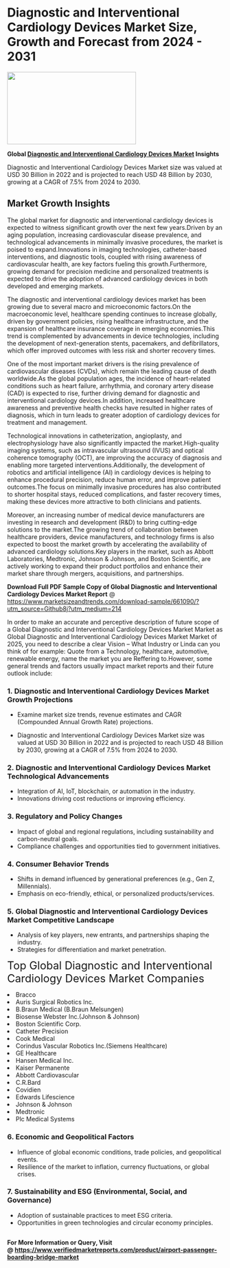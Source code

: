 <H1>Diagnostic and Interventional Cardiology Devices Market Size, Growth and Forecast from 2024 - 2031</H1><img class="aligncenter size-medium wp-image-584254" src="https://thirdeyenews.in/wp-content/uploads/2024/09/Global-Market-Research-300x168.jpeg" alt="" width="300" height="168" /><p><strong>Global&nbsp;<a href="https://www.marketsizeandtrends.com/download-sample/661090/?utm_source=Github8j?utm_medium=214">Diagnostic and Interventional Cardiology Devices Market</a> Insights</strong></p><p>Diagnostic and Interventional Cardiology Devices Market size was valued at USD 30 Billion in 2022 and is projected to reach USD 48 Billion by 2030, growing at a CAGR of 7.5% from 2024 to 2030.</p><p><h2>Market Growth Insights</h2> <p>The global market for diagnostic and interventional cardiology devices is expected to witness significant growth over the next few years.Driven by an aging population, increasing cardiovascular disease prevalence, and technological advancements in minimally invasive procedures, the market is poised to expand.Innovations in imaging technologies, catheter-based interventions, and diagnostic tools, coupled with rising awareness of cardiovascular health, are key factors fueling this growth.Furthermore, growing demand for precision medicine and personalized treatments is expected to drive the adoption of advanced cardiology devices in both developed and emerging markets.</p> <p>The diagnostic and interventional cardiology devices market has been growing due to several macro and microeconomic factors.On the macroeconomic level, healthcare spending continues to increase globally, driven by government policies, rising healthcare infrastructure, and the expansion of healthcare insurance coverage in emerging economies.This trend is complemented by advancements in device technologies, including the development of next-generation stents, pacemakers, and defibrillators, which offer improved outcomes with less risk and shorter recovery times.</p> <p>One of the most important market drivers is the rising prevalence of cardiovascular diseases (CVDs), which remain the leading cause of death worldwide.As the global population ages, the incidence of heart-related conditions such as heart failure, arrhythmia, and coronary artery disease (CAD) is expected to rise, further driving demand for diagnostic and interventional cardiology devices.In addition, increased healthcare awareness and preventive health checks have resulted in higher rates of diagnosis, which in turn leads to greater adoption of cardiology devices for treatment and management.</p> <p>Technological innovations in catheterization, angioplasty, and electrophysiology have also significantly impacted the market.High-quality imaging systems, such as intravascular ultrasound (IVUS) and optical coherence tomography (OCT), are improving the accuracy of diagnosis and enabling more targeted interventions.Additionally, the development of robotics and artificial intelligence (AI) in cardiology devices is helping to enhance procedural precision, reduce human error, and improve patient outcomes.The focus on minimally invasive procedures has also contributed to shorter hospital stays, reduced complications, and faster recovery times, making these devices more attractive to both clinicians and patients.</p> <p>Moreover, an increasing number of medical device manufacturers are investing in research and development (R&D) to bring cutting-edge solutions to the market.The growing trend of collaboration between healthcare providers, device manufacturers, and technology firms is also expected to boost the market growth by accelerating the availability of advanced cardiology solutions.Key players in the market, such as Abbott Laboratories, Medtronic, Johnson & Johnson, and Boston Scientific, are actively working to expand their product portfolios and enhance their market share through mergers, acquisitions, and partnerships.</p> <p><span class=""><strong>Download Full PDF Sample Copy of Global Diagnostic and Interventional Cardiology Devices Market Report</strong> @ <a href="https://www.marketsizeandtrends.com/download-sample/661090/?utm_source=Github8j?utm_medium=214" target="_blank">https://www.marketsizeandtrends.com/download-sample/661090/?utm_source=Github8j?utm_medium=214</a></span></p><p>In order to make an accurate and perceptive description of future scope of a Global&nbsp;Diagnostic and Interventional Cardiology Devices Market Market as Global&nbsp;Diagnostic and Interventional Cardiology Devices Market Market of 2025, you need to describe a clear Vision &ndash; What Industry or Linda can you think of for example: Quote from a Technology, healthcare, automotive, renewable energy, name the market you are Reffering to.However, some general trends and factors usually impact market reports and their future outlook include:</p><h3>1.&nbsp;<strong>Diagnostic and Interventional Cardiology Devices Market Growth Projections</strong></h3><ul><li>Examine market size trends, revenue estimates and CAGR (Compounded Annual Growth Rate) projections.</li><li><p>Diagnostic and Interventional Cardiology Devices Market size was valued at USD 30 Billion in 2022 and is projected to reach USD 48 Billion by 2030, growing at a CAGR of 7.5% from 2024 to 2030.</p></li></ul><h3>2.&nbsp;<strong>Diagnostic and Interventional Cardiology Devices Market Technological Advancements</strong></h3><ul><li>Integration of AI, IoT, blockchain, or automation in the industry.</li><li>Innovations driving cost reductions or improving efficiency.</li></ul><h3>3.&nbsp;<strong>Regulatory and Policy Changes</strong></h3><ul><li>Impact of global and regional regulations, including sustainability and carbon-neutral goals.</li><li>Compliance challenges and opportunities tied to government initiatives.</li></ul><h3>4.&nbsp;<strong>Consumer Behavior Trends</strong></h3><ul><li>Shifts in demand influenced by generational preferences (e.g., Gen Z, Millennials).</li><li>Emphasis on eco-friendly, ethical, or personalized products/services.</li></ul><h3>5.&nbsp;<strong>Global Diagnostic and Interventional Cardiology Devices Market Competitive Landscape</strong></h3><ul><li>Analysis of key players, new entrants, and partnerships shaping the industry.</li><li>Strategies for differentiation and market penetration.</li></ul><p data-pm-slice="1 1 []"><span style="color: inherit; font-family: inherit; font-size: 25px;">Top Global Diagnostic and Interventional Cardiology Devices Market Companies</span></p><div class="" data-test-id=""><p><li>Bracco</li><li> Auris Surgical Robotics Inc.</li><li> B.Braun Medical (B.Braun Melsungen)</li><li> Biosense Webster Inc.(Johnson & Johnson)</li><li> Boston Scientific Corp.</li><li> Catheter Precision</li><li> Cook Medical</li><li> Corindus Vascular Robotics Inc.(Siemens Healthcare)</li><li> GE Healthcare</li><li> Hansen Medical Inc.</li><li> Kaiser Permanente</li><li> Abbott Cardiovascular</li><li> C.R.Bard</li><li> Covidien</li><li> Edwards Lifescience</li><li> Johnson & Johnson</li><li> Medtronic</li><li> Plc Medical Systems</li></p></div><h3>6.&nbsp;<strong>Economic and Geopolitical Factors</strong></h3><ul><li>Influence of global economic conditions, trade policies, and geopolitical events.</li><li>Resilience of the market to inflation, currency fluctuations, or global crises.</li></ul><h3>7.&nbsp;<strong>Sustainability and ESG (Environmental, Social, and Governance)</strong></h3><ul><li>Adoption of sustainable practices to meet ESG criteria.</li><li>Opportunities in green technologies and circular economy principles.</li></ul><h2><strong style="font-size: 14px;">For More Information or Query, Visit @&nbsp;</strong><a style="background-color: #ffffff; font-size: 14px;" href="https://www.marketsizeandtrends.com/report/diagnostic-and-interventional-cardiology-devices-market/" target="_blank">https://www.verifiedmarketreports.com/product/airport-passenger-boarding-bridge-market</a></h2>